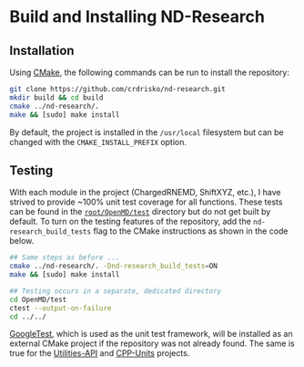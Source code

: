 # Build and Installing ND-Research

## Installation

Using [CMake](https://cmake.org), the following commands can be run to install the repository:

```bash
git clone https://github.com/crdrisko/nd-research.git
mkdir build && cd build
cmake ../nd-research/.
make && [sudo] make install
```

By default, the project is installed in the `/usr/local` filesystem but can be changed with the `CMAKE_INSTALL_PREFIX` option.

## Testing

With each module in the project (ChargedRNEMD, ShiftXYZ, etc.), I have strived to provide ~100% unit test coverage for all functions. These tests can be found in the [`root/OpenMD/test`](https://github.com/crdrisko/cpp-units/tree/master/OpenMD/test) directory but do not get built by default. To turn on the testing features of the repository, add the `nd-research_build_tests` flag to the CMake instructions as shown in the code below.

```bash
## Same steps as before ...
cmake ../nd-research/. -Dnd-research_build_tests=ON
make && [sudo] make install

## Testing occurs in a separate, dedicated directory
cd OpenMD/test
ctest --output-on-failure
cd ../../
```

[GoogleTest](https://github.com/google/googletest), which is used as the unit test framework, will be installed as an external CMake project if the repository was not already found. The same is true for the [Utilities-API](https://github.com/crdrisko/utilities-api) and [CPP-Units](https://github.com/crdrisko/cpp-units) projects.
